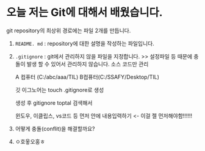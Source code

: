# 오늘 저는 Git에 대해서 배웠습니다.

git repository의 최상위 경로에는 파일 2개를 만듭니다.

1. `README. md` : repository에 대한 설명을 작성하는 파일입니다.

2. `.gitignore` : git에서 관리하지 않을 파일을 지정합니다.  >> 설정파일 등 때문에 충돌이 발생 할 수 있어서 관리하지 않습니다. 소스 코드만 관리
   
   A 컴퓨터 (C:/abc/aaa/TIL)   B컴퓨터(C:/SSAFY/Desktop/TIL)
   
   깃 이그노어는    touch .gitignore로 생성
   
   생성 후 gitignore toptal 검색해서 
   
   윈도우, 이클립스, vs코드 등 먼저 안에 내용입력하기 <- 이걸 젤 먼저해야함!!!!!!

4. 어떻게 충돌(conflit)을 해결할까요?

5. ㅇ호옿오홍ㅎ
